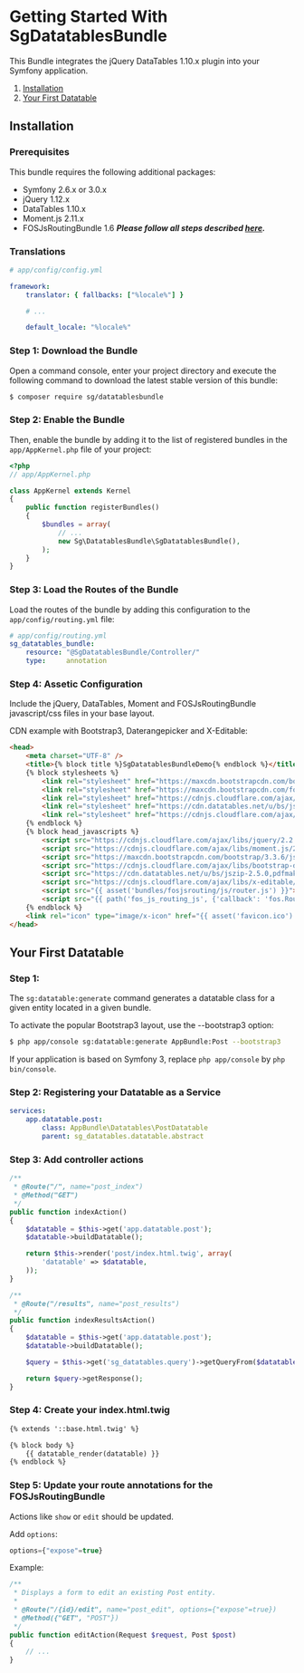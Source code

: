 # Getting Started With SgDatatablesBundle

This Bundle integrates the jQuery DataTables 1.10.x plugin into your Symfony application.

1. [Installation](#installation)
2. [Your First Datatable](#your-first-datatable)

## Installation

### Prerequisites

This bundle requires the following additional packages:

* Symfony 2.6.x or 3.0.x
* jQuery 1.12.x
* DataTables 1.10.x
* Moment.js 2.11.x
* FOSJsRoutingBundle 1.6 ***Please follow all steps described [here](https://github.com/FriendsOfSymfony/FOSJsRoutingBundle/blob/master/Resources/doc/installation.rst).***

### Translations

``` yaml
# app/config/config.yml

framework:
    translator: { fallbacks: ["%locale%"] }

    # ...

    default_locale: "%locale%"
```

### Step 1: Download the Bundle

Open a command console, enter your project directory and execute the following command to download the latest stable version of this bundle:

``` bash
$ composer require sg/datatablesbundle
```

### Step 2: Enable the Bundle

Then, enable the bundle by adding it to the list of registered bundles in the `app/AppKernel.php` file of your project:

``` php
<?php
// app/AppKernel.php

class AppKernel extends Kernel
{
    public function registerBundles()
    {
        $bundles = array(
            // ...
            new Sg\DatatablesBundle\SgDatatablesBundle(),
        );
    }
}
```

### Step 3: Load the Routes of the Bundle

Load the routes of the bundle by adding this configuration to the `app/config/routing.yml` file:

```yaml
# app/config/routing.yml
sg_datatables_bundle:
    resource: "@SgDatatablesBundle/Controller/"
    type:     annotation
```

### Step 4: Assetic Configuration

Include the jQuery, DataTables, Moment and FOSJsRoutingBundle javascript/css files in your base layout.

CDN example with Bootstrap3, Daterangepicker and X-Editable:

```html
<head>
    <meta charset="UTF-8" />
    <title>{% block title %}SgDatatablesBundleDemo{% endblock %}</title>
    {% block stylesheets %}
        <link rel="stylesheet" href="https://maxcdn.bootstrapcdn.com/bootstrap/3.3.6/css/bootstrap.min.css">
        <link rel="stylesheet" href="https://maxcdn.bootstrapcdn.com/font-awesome/4.6.3/css/font-awesome.min.css">
        <link rel="stylesheet" href="https://cdnjs.cloudflare.com/ajax/libs/bootstrap-daterangepicker/2.1.20/daterangepicker.min.css">
        <link rel="stylesheet" href="https://cdn.datatables.net/u/bs/jszip-2.5.0,pdfmake-0.1.18,dt-1.10.12,b-1.2.1,b-colvis-1.2.1,b-flash-1.2.1,b-html5-1.2.1,b-print-1.2.1,r-2.1.0/datatables.min.css">
        <link rel="stylesheet" href="https://cdnjs.cloudflare.com/ajax/libs/x-editable/1.5.1/bootstrap3-editable/css/bootstrap-editable.css"/>
    {% endblock %}
    {% block head_javascripts %}
        <script src="https://cdnjs.cloudflare.com/ajax/libs/jquery/2.2.4/jquery.min.js"></script>
        <script src="https://cdnjs.cloudflare.com/ajax/libs/moment.js/2.13.0/moment-with-locales.min.js"></script>
        <script src="https://maxcdn.bootstrapcdn.com/bootstrap/3.3.6/js/bootstrap.min.js"></script>
        <script src="https://cdnjs.cloudflare.com/ajax/libs/bootstrap-daterangepicker/2.1.20/daterangepicker.min.js"></script>
        <script src="https://cdn.datatables.net/u/bs/jszip-2.5.0,pdfmake-0.1.18,dt-1.10.12,b-1.2.1,b-colvis-1.2.1,b-flash-1.2.1,b-html5-1.2.1,b-print-1.2.1,r-2.1.0/datatables.min.js"></script>
        <script src="https://cdnjs.cloudflare.com/ajax/libs/x-editable/1.5.1/bootstrap3-editable/js/bootstrap-editable.min.js"></script>
        <script src="{{ asset('bundles/fosjsrouting/js/router.js') }}"></script>
        <script src="{{ path('fos_js_routing_js', {'callback': 'fos.Router.setData'}) }}"></script>
    {% endblock %}
    <link rel="icon" type="image/x-icon" href="{{ asset('favicon.ico') }}" />
</head>
```

## Your First Datatable

### Step 1: 

The `sg:datatable:generate` command generates a datatable class for a given entity located in a given bundle.

To activate the popular Bootstrap3 layout, use the --bootstrap3 option:

``` bash
$ php app/console sg:datatable:generate AppBundle:Post --bootstrap3
```

If your application is based on Symfony 3, replace `php app/console` by `php bin/console`.

### Step 2: Registering your Datatable as a Service

```yaml
services:
    app.datatable.post:
        class: AppBundle\Datatables\PostDatatable
        parent: sg_datatables.datatable.abstract
```

### Step 3: Add controller actions

```php
/**
 * @Route("/", name="post_index")
 * @Method("GET")
 */
public function indexAction()
{
    $datatable = $this->get('app.datatable.post');
    $datatable->buildDatatable();

    return $this->render('post/index.html.twig', array(
        'datatable' => $datatable,
    ));
}

/**
 * @Route("/results", name="post_results")
 */
public function indexResultsAction()
{
    $datatable = $this->get('app.datatable.post');
    $datatable->buildDatatable();

    $query = $this->get('sg_datatables.query')->getQueryFrom($datatable);

    return $query->getResponse();
}
```

### Step 4: Create your index.html.twig

```html
{% extends '::base.html.twig' %}

{% block body %}
    {{ datatable_render(datatable) }}
{% endblock %}
```

### Step 5: Update your route annotations for the FOSJsRoutingBundle 

Actions like `show` or `edit` should be updated. 

Add `options`: 

```php
options={"expose"=true}
```

Example: 

```php
/**
 * Displays a form to edit an existing Post entity.
 *
 * @Route("/{id}/edit", name="post_edit", options={"expose"=true})
 * @Method({"GET", "POST"})
 */
public function editAction(Request $request, Post $post)
{
    // ...
}
```
